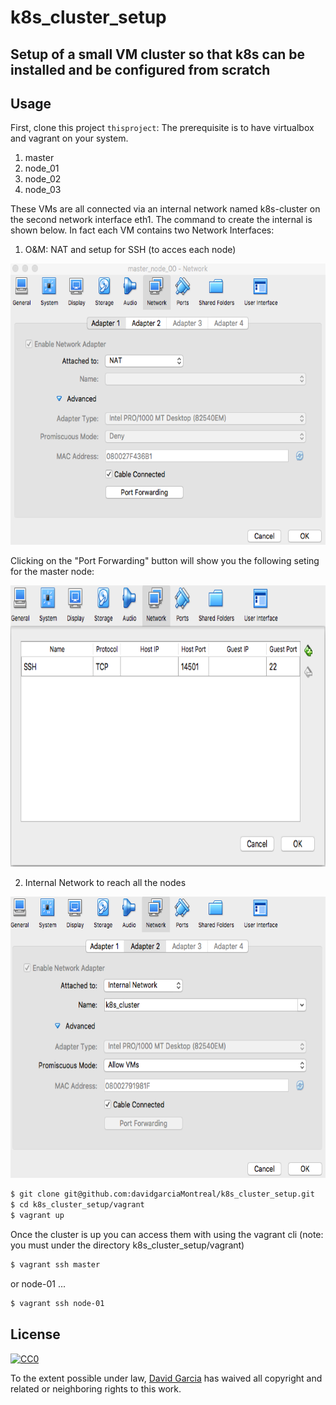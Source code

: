 # k8s_cluster_setup
## Setup of a small VM cluster so that k8s can be installed and be configured from scratch
## Usage

First, clone this project `thisproject`:
The prerequisite is to have virtualbox and vagrant on your system.

1. master
2. node_01
3. node_02
4. node_03

These VMs are all connected via an internal network named k8s-cluster on the second network interface eth1. The command to create the internal is shown below.
In fact each VM contains two Network Interfaces:
1. O&M: NAT and setup for SSH (to acces each node)
<p align="center">
  <img src="./img/master_node_NA_one.png" alt="Network Interface One"
       width="654" height="450">
</p>
Clicking on the "Port Forwarding" button will show you the following seting for the master node:
<p align="center">
  <img src="./img/master_node_NA_one_portf.png" alt="Network Interface One Port Forwarding Setting"
       width="654" height="450">
</p>

2. Internal Network to reach all the nodes

<p align="center">
  <img src="./img/master_node_NA_two.png" alt="Network Interface Two Port Internal Network k8s-cluster"
       width="654" height="450">
</p>

```sh
$ git clone git@github.com:davidgarciaMontreal/k8s_cluster_setup.git
$ cd k8s_cluster_setup/vagrant
$ vagrant up

```
Once the cluster is up you can access them with using the vagrant cli (note: you must under the directory k8s_cluster_setup/vagrant)
```sh
$ vagrant ssh master
```
or node-01 ...
```sh
$ vagrant ssh node-01
```
## License

[![CC0](https://licensebuttons.net/p/zero/1.0/88x31.png)](https://creativecommons.org/publicdomain/zero/1.0/)

To the extent possible under law, [David Garcia](https://github.com/davidgarciaMontreal) has waived all copyright and related or neighboring rights to this work.
